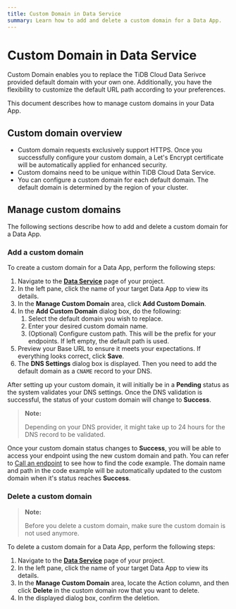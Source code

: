 ```yaml
---
title: Custom Domain in Data Service
summary: Learn how to add and delete a custom domain for a Data App.
---
```


# Custom Domain in Data Service

Custom Domain enables you to replace the TiDB Cloud Data Serivce provided default domain with your own one. 
Additionally, you have the flexibility to customize the default URL path according to your preferences. 

This document describes how to manage custom domains in your Data App.


## Custom domain overview

- Custom domain requests exclusively support HTTPS. Once you successfully configure your custom domain, a Let's Encrypt certificate will be automatically applied for enhanced security.
- Custom domains need to be unique within TiDB Cloud Data Service.
- You can configure a custom domain for each default domain. The default domain is determined by the region of your cluster.

## Manage custom domains

The following sections describe how to add and delete a custom domain for a Data App.

### Add a custom domain

To create a custom domain for a Data App, perform the following steps:

1. Navigate to the [**Data Service**](https://tidbcloud.com/console/data-service) page of your project.
2. In the left pane, click the name of your target Data App to view its details.
3. In the **Manage Custom Domain** area, click **Add Custom Domain**.
4. In the **Add Custom Domain** dialog box, do the following:
    1. Select the default domain you wish to replace.
    2. Enter your desired custom domain name.
    3. (Optional) Configure custom path. This will be the prefix for your endpoints. If left empty, the default path is used.
5. Preview your Base URL to ensure it meets your expectations. If everything looks correct, click **Save**.
6. The **DNS Settings** dialog box is displayed. Then you need to add the default domain as a `CNAME` record to your DNS.

After setting up your custom domain, it will initially be in a **Pending** status as the system validates your DNS settings.
Once the DNS validation is successful, the status of your custom domain will change to **Success**.

> **Note:**
>
> Depending on your DNS provider, it might take up to 24 hours for the DNS record to be validated.

Once your custom domain status changes to **Success**, you will be able to access your endpoint using the new custom domain and path. 
You can refer to [Call an endpoint](/tidb-cloud/data-service-manage-endpoint.md#call-an-endpoint) to see how to find the code example. 
The domain name and path in the code example will be automatically updated to the custom domain when it's status reaches **Success**.

### Delete a custom domain

> **Note:**
>
> Before you delete a custom domain, make sure the custom domain is not used anymore.

To delete a custom domain for a Data App, perform the following steps:
1. Navigate to the [**Data Service**](https://tidbcloud.com/console/data-service) page of your project.
2. In the left pane, click the name of your target Data App to view its details.
3. In the **Manage Custom Domain** area, locate the Action column, and then click **Delete** in the custom domain row that you want to delete.
4. In the displayed dialog box, confirm the deletion.
